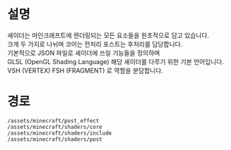 # 설명
셰이더는 마인크래프트에 렌더링되는 모든 요소들을 원초적으로 담고 있습니다.  
크게 두 가지로 나뉘며 코어는 전처리 포스트는 후처리를 담당합니다.  
기본적으로 JSON 파일로 셰이더에 쓰일 기능들을 정의하며  
GLSL (OpenGL Shading Language) 해당 셰이더를 다루기 위한 기본 언어입니다.  
VSH (VERTEX) FSH (FRAGMENT) 로 역할을 분담합니다.  

# 경로
`/assets/minecraft/post_effect`  
`/assets/minecraft/shaders/core`  
`/assets/minecraft/shaders/include`  
`/assets/minecraft/shaders/post`  
